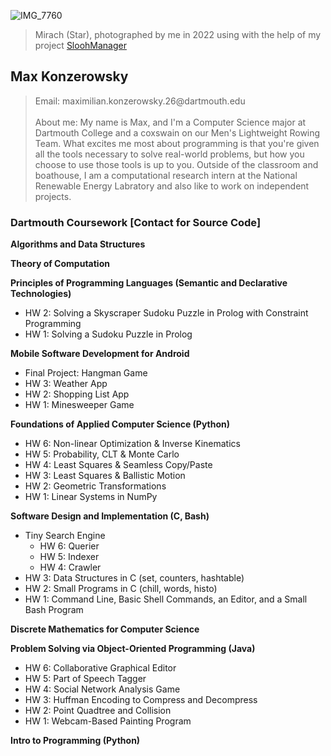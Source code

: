 ![IMG_7760](https://github.com/user-attachments/assets/86ebfee5-16e9-483c-970a-82c8e0775c4b)
>Mirach (Star), photographed by me in 2022 using with the help of my project [SloohManager](https://github.com/maxk7/SloohManager)

Max Konzerowsky
--
<blockquote>
Email: maximilian.konzerowsky.26@dartmouth.edu
<br></br>
About me: My name is Max, and I'm a Computer Science major at Dartmouth College and a coxswain on our Men's Lightweight Rowing Team. What excites me most about programming is that you're given all the tools necessary to solve real-world problems, but how you choose to use those tools is up to you. Outside of the classroom and boathouse, I am a computational research intern at the National Renewable Energy Labratory and also like to work on independent projects.
</blockquote>

### Dartmouth Coursework [Contact for Source Code]

**Algorithms and Data Structures**

**Theory of Computation**

**Principles of Programming Languages (Semantic and Declarative Technologies)**
- HW 2: Solving a Skyscraper Sudoku Puzzle in Prolog with Constraint Programming
- HW 1: Solving a Sudoku Puzzle in Prolog

**Mobile Software Development for Android**
- Final Project: Hangman Game
- HW 3: Weather App
- HW 2: Shopping List App
- HW 1: Minesweeper Game

**Foundations of Applied Computer Science (Python)**
- HW 6: Non-linear Optimization & Inverse Kinematics
- HW 5: Probability, CLT & Monte Carlo
- HW 4: Least Squares & Seamless Copy/Paste
- HW 3: Least Squares & Ballistic Motion
- HW 2: Geometric Transformations
- HW 1: Linear Systems in NumPy

**Software Design and Implementation (C, Bash)**
- Tiny Search Engine
  - HW 6: Querier
  - HW 5: Indexer
  - HW 4: Crawler
- HW 3: Data Structures in C (set, counters, hashtable)
- HW 2: Small Programs in C (chill, words, histo)
- HW 1: Command Line, Basic Shell Commands, an Editor, and a Small Bash Program

**Discrete Mathematics for Computer Science**

**Problem Solving via Object-Oriented Programming (Java)**
- HW 6: Collaborative Graphical Editor
- HW 5: Part of Speech Tagger
- HW 4: Social Network Analysis Game
- HW 3: Huffman Encoding to Compress and Decompress
- HW 2: Point Quadtree and Collision
- HW 1: Webcam-Based Painting Program
  
**Intro to Programming (Python)**
